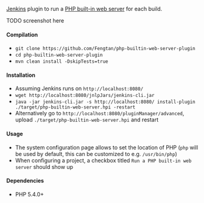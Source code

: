 [Jenkins](https://jenkins-ci.org/) plugin to run a [PHP built-in web server](http://php.net/manual/en/features.commandline.webserver.php) for each build.

TODO screenshot here

#### Compilation
 * `git clone https://github.com/Fengtan/php-builtin-web-server-plugin`
 * `cd php-builtin-web-server-plugin`
 * `mvn clean install -DskipTests=true`

#### Installation
 * Assuming Jenkins runs on `http://localhost:8080/`
 * `wget http://localhost:8080/jnlpJars/jenkins-cli.jar`
 * `java -jar jenkins-cli.jar -s http://localhost:8080/ install-plugin ./target/php-builtin-web-server.hpi -restart`
 * Alternatively go to `http://localhost:8080/pluginManager/advanced`, upload `./target/php-builtin-web-server.hpi` and restart

#### Usage
 * The system configuration page allows to set the location of PHP (`php` will be used by default, this can be customized to e.g. `/usr/bin/php`)
 * When configuring a project, a checkbox titled `Run a PHP built-in web server` should show up

#### Dependencies
 * PHP 5.4.0+
